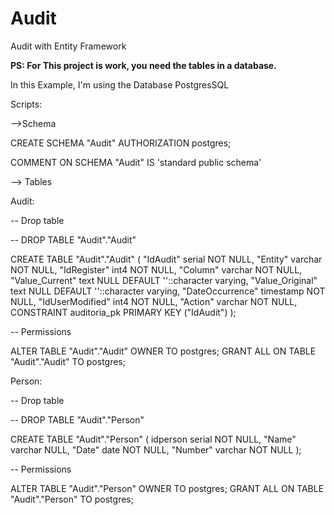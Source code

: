 # Audit
Audit with Entity Framework

<b>PS: For This project is work, you need the tables in a database.</b>

In this Example, I'm using the Database PostgresSQL

Scripts:

-->Schema

CREATE SCHEMA "Audit" AUTHORIZATION postgres;

COMMENT ON SCHEMA "Audit" IS 'standard public schema'

--> Tables

Audit:

-- Drop table

-- DROP TABLE "Audit"."Audit"

CREATE TABLE "Audit"."Audit" (
	"IdAudit" serial NOT NULL,
	"Entity" varchar NOT NULL,
	"IdRegister" int4 NOT NULL,
	"Column" varchar NOT NULL,
	"Value_Current" text NULL DEFAULT ''::character varying,
	"Value_Original" text NULL DEFAULT ''::character varying,
	"DateOccurrence" timestamp NOT NULL,
	"IdUserModified" int4 NOT NULL,
	"Action" varchar NOT NULL,
	CONSTRAINT auditoria_pk PRIMARY KEY ("IdAudit")
);

-- Permissions

ALTER TABLE "Audit"."Audit" OWNER TO postgres;
GRANT ALL ON TABLE "Audit"."Audit" TO postgres;

Person:

-- Drop table

-- DROP TABLE "Audit"."Person"

CREATE TABLE "Audit"."Person" (
	idperson serial NOT NULL,
	"Name" varchar NULL,
	"Date" date NOT NULL,
	"Number" varchar NOT NULL
);

-- Permissions

ALTER TABLE "Audit"."Person" OWNER TO postgres;
GRANT ALL ON TABLE "Audit"."Person" TO postgres;

